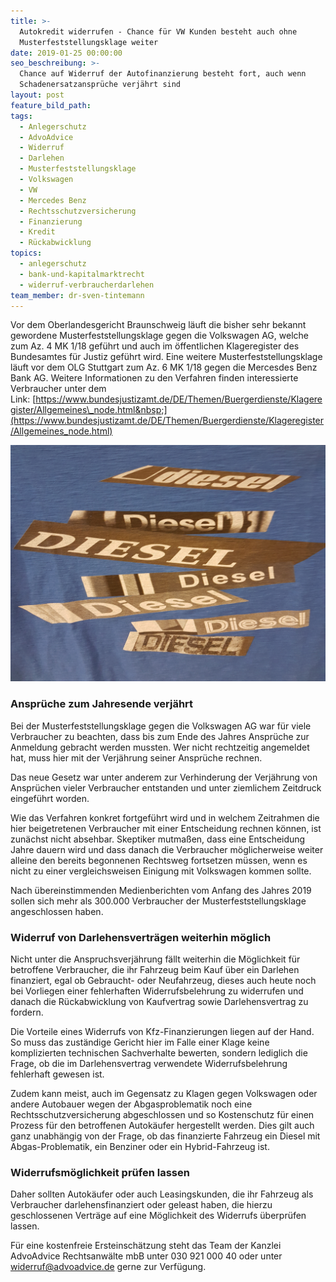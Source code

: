 ```yaml
---
title: >-
  Autokredit widerrufen - Chance für VW Kunden besteht auch ohne
  Musterfeststellungsklage weiter
date: 2019-01-25 00:00:00
seo_beschreibung: >-
  Chance auf Widerruf der Autofinanzierung besteht fort, auch wenn
  Schadenersatzansprüche verjährt sind
layout: post
feature_bild_path:
tags:
  - Anlegerschutz
  - AdvoAdvice
  - Widerruf
  - Darlehen
  - Musterfeststellungsklage
  - Volkswagen
  - VW
  - Mercedes Benz
  - Rechtsschutzversicherung
  - Finanzierung
  - Kredit
  - Rückabwicklung
topics:
  - anlegerschutz
  - bank-und-kapitalmarktrecht
  - widerruf-verbraucherdarlehen
team_member: dr-sven-tintemann
---
```


Vor dem Oberlandesgericht Braunschweig l&auml;uft die bisher sehr bekannt gewordene Musterfeststellungsklage gegen die Volkswagen AG, welche zum Az. 4 MK 1/18 gef&uuml;hrt und auch im &ouml;ffentlichen Klageregister des Bundesamtes f&uuml;r Justiz gef&uuml;hrt wird. Eine weitere Musterfeststellungsklage l&auml;uft vor dem OLG Stuttgart zum Az. 6 MK 1/18 gegen die Mercesdes Benz Bank AG. Weitere Informationen zu den Verfahren finden interessierte Verbraucher unter dem Link:&nbsp;[https://www.bundesjustizamt.de/DE/Themen/Buergerdienste/Klageregister/Allgemeines\_node.html&nbsp;](https://www.bundesjustizamt.de/DE/Themen/Buergerdienste/Klageregister/Allgemeines_node.html)

![Viele Diesel Verfahren](/uploads/dieseldiesel.jpg "Widerruf von Diesel-Finanzierung möglich")

### Anspr&uuml;che zum Jahresende verj&auml;hrt

Bei der Musterfeststellungsklage gegen die Volkswagen AG war f&uuml;r viele Verbraucher zu beachten, dass bis zum Ende des Jahres Anspr&uuml;che zur Anmeldung gebracht werden mussten. Wer nicht rechtzeitig angemeldet hat, muss hier mit der Verj&auml;hrung seiner Anspr&uuml;che rechnen.&nbsp;

Das neue Gesetz war unter anderem zur Verhinderung der Verj&auml;hrung von Anspr&uuml;chen vieler Verbraucher entstanden und unter ziemlichem Zeitdruck eingef&uuml;hrt worden.&nbsp;

Wie das Verfahren konkret fortgef&uuml;hrt wird und in welchem Zeitrahmen die hier beigetretenen Verbraucher mit einer Entscheidung rechnen k&ouml;nnen, ist zun&auml;chst nicht absehbar. Skeptiker mutma&szlig;en, dass eine Entscheidung Jahre dauern wird und dass danach die Verbraucher m&ouml;glicherweise weiter alleine den bereits begonnenen Rechtsweg fortsetzen m&uuml;ssen, wenn es nicht zu einer vergleichsweisen Einigung mit Volkswagen kommen sollte.

Nach &uuml;bereinstimmenden Medienberichten vom Anfang des Jahres 2019 sollen sich mehr als 300.000 Verbraucher der Musterfeststellungsklage angeschlossen haben.&nbsp;

### Widerruf von Darlehensvertr&auml;gen weiterhin m&ouml;glich

Nicht unter die Anspruchsverj&auml;hrung f&auml;llt weiterhin die M&ouml;glichkeit f&uuml;r betroffene Verbraucher, die ihr Fahrzeug beim Kauf &uuml;ber ein Darlehen finanziert, egal ob Gebraucht- oder Neufahrzeug, dieses auch heute noch bei Vorliegen einer fehlerhaften Widerrufsbelehrung zu widerrufen und danach die R&uuml;ckabwicklung von Kaufvertrag sowie Darlehensvertrag zu fordern.&nbsp;

Die Vorteile eines Widerrufs von Kfz-Finanzierungen liegen auf der Hand. So muss das zust&auml;ndige Gericht hier im Falle einer Klage keine komplizierten technischen Sachverhalte bewerten, sondern lediglich die Frage, ob die im Darlehensvertrag verwendete Widerrufsbelehrung fehlerhaft gewesen ist.&nbsp;

Zudem kann meist, auch im Gegensatz zu Klagen gegen Volkswagen oder andere Autobauer wegen der Abgasproblematik noch eine Rechtsschutzversicherung abgeschlossen und so Kostenschutz f&uuml;r einen Prozess f&uuml;r den betroffenen Autok&auml;ufer hergestellt werden. Dies gilt auch ganz unabh&auml;ngig von der Frage, ob das finanzierte Fahrzeug ein Diesel mit Abgas-Problematik, ein Benziner oder ein Hybrid-Fahrzeug ist.&nbsp;

### Widerrufsm&ouml;glichkeit pr&uuml;fen lassen

Daher sollten Autok&auml;ufer oder auch Leasingskunden, die ihr Fahrzeug als Verbraucher darlehensfinanziert oder geleast haben, die hierzu geschlossenen Vertr&auml;ge auf eine M&ouml;glichkeit des Widerrufs &uuml;berpr&uuml;fen lassen.&nbsp;

F&uuml;r eine kostenfreie Ersteinsch&auml;tzung steht das Team der Kanzlei AdvoAdvice Rechtsanw&auml;lte mbB unter 030 921 000 40 oder unter widerruf@advoadvice.de gerne zur Verf&uuml;gung.&nbsp;&nbsp;

&nbsp;